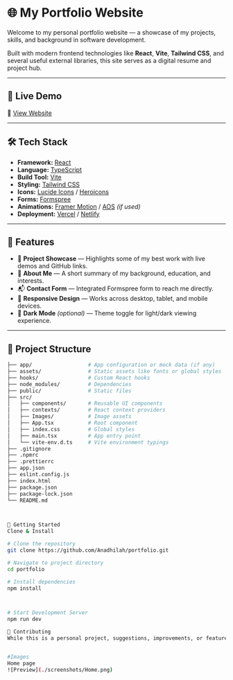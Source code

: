 # 🌐 My Portfolio Website

Welcome to my personal portfolio website — a showcase of my projects, skills, and background in software development.

Built with modern frontend technologies like **React**, **Vite**, **Tailwind CSS**, and several useful external libraries, this site serves as a digital resume and project hub.

---

## 🚀 Live Demo

🔗 [View Website](https://your-portfolio-link.com)

---

## 🛠️ Tech Stack

- **Framework:** [React](https://reactjs.org/)
- **Language:** [TypeScript](https://www.typescriptlang.org/)
- **Build Tool:** [Vite](https://vitejs.dev/)
- **Styling:** [Tailwind CSS](https://tailwindcss.com/)
- **Icons:** [Lucide Icons](https://lucide.dev/) / [Heroicons](https://heroicons.com/)
- **Forms:** [Formspree](https://formspree.io/)
- **Animations:** [Framer Motion](https://www.framer.com/motion/) / [AOS](https://michalsnik.github.io/aos/) *(if used)*
- **Deployment:** [Vercel](https://vercel.com/) / [Netlify](https://www.netlify.com/)

---

## 📸 Features

- 💼 **Project Showcase** — Highlights some of my best work with live demos and GitHub links.
- 🧠 **About Me** — A short summary of my background, education, and interests.
- 📬 **Contact Form** — Integrated Formspree form to reach me directly.
- 🎨 **Responsive Design** — Works across desktop, tablet, and mobile devices.
- 🌙 **Dark Mode** *(optional)* — Theme toggle for light/dark viewing experience.

---

## 📁 Project Structure

```bash
├── app/                  # App configuration or mock data (if any)
├── assets/               # Static assets like fonts or global styles
├── hooks/                # Custom React hooks
├── node_modules/         # Dependencies
├── public/               # Static files
├── src/
│   ├── components/       # Reusable UI components
│   ├── contexts/         # React context providers
│   ├── Images/           # Image assets
│   ├── App.tsx           # Root component
│   ├── index.css         # Global styles
│   ├── main.tsx          # App entry point
│   └── vite-env.d.ts     # Vite environment typings
├── .gitignore
├── .npmrc
├── .prettierrc
├── app.json
├── eslint.config.js
├── index.html
├── package.json
├── package-lock.json
└── README.md



🧪 Getting Started
Clone & Install

# Clone the repository
git clone https://github.com/Anadhilah/portfolio.git

# Navigate to project directory
cd portfolio

# Install dependencies
npm install



# Start Development Server
npm run dev

🤝 Contributing
While this is a personal project, suggestions, improvements, or feature requests are welcome! Feel free to fork the repo and submit a pull request.


#Images
Home page 
![Preview](./screenshots/Home.png)



